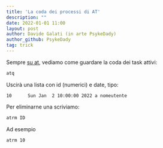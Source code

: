 ```yaml
---
title: 'La coda dei processi di AT'
description: ""
date: 2022-01-01 11:00
layout: post
author: Davide Galati (in arte PsykeDady)
author_github: PsykeDady
tag: trick
---
```


Sempre [su at](https://feed.linuxpeople.org/posts/at), vediamo come guardare la coda dei task attivi:  

```bash
atq 
```

Uscirà una lista con id (numerici) e date, tipo:

```text
10      Sun Jan  2 10:00:00 2022 a nomeutente 
```

Per eliminarne una scriviamo:

```bash
atrm ID 
```

Ad esempio

```bash
atrm 10
```
